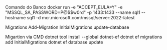 Comando do Banco
docker run -e "ACCEPT_EULA=Y" -e "MSSQL_SA_PASSWORD=P@$$w0rd" -p 1433:1433 --name sql1 --hostname sql1 -d mcr.microsoft.com/mssql/server:2022-latest


Migrations
Add-Migration  InitialMigrations
update-database

Migartion via CMD
dotnet tool install --global dotnet-ef
dotnet ef migrations add InitialMigrations
dotnet ef database update